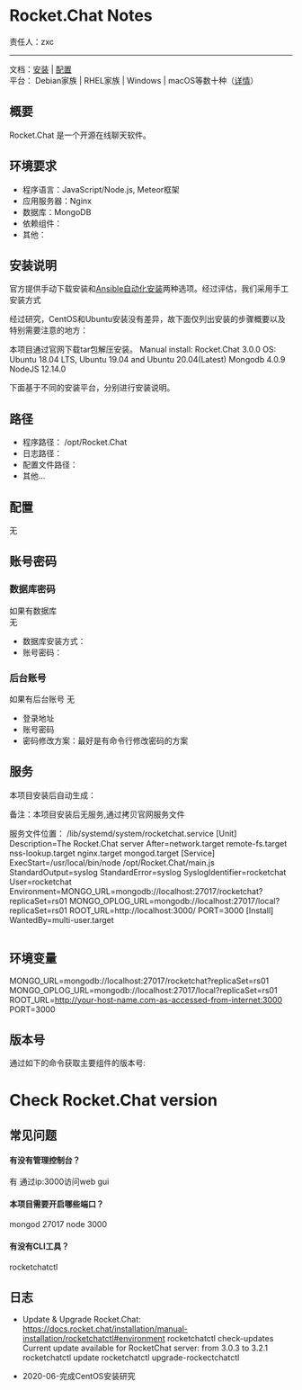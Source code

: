 #  Rocket.Chat Notes

责任人：zxc

---
 
文档：[安装](https://docs.rocket.chat/installation/manual-installation/ubuntu/) | [配置](https://docs.rocket.chat/installation/manual-installation/ubuntu/)  
平台： Debian家族 | RHEL家族 | Windows | macOS等数十种（[详情](https://github.com/RocketChat/Rocket.Chat#deployment)）



## 概要

Rocket.Chat 是一个开源在线聊天软件。

## 环境要求

* 程序语言：JavaScript/Node.js, Meteor框架
* 应用服务器：Nginx
* 数据库：MongoDB
* 依赖组件： 
* 其他：

## 安装说明

官方提供手动下载安装和[Ansible自动化安装]()两种选项。经过评估，我们采用手工安装方式

经过研究，CentOS和Ubuntu安装没有差异，故下面仅列出安装的步骤概要以及特别需要注意的地方：



本项目通过官网下载tar包解压安装。
Manual install:
  Rocket.Chat 3.0.0
  OS: Ubuntu 18.04 LTS, Ubuntu 19.04 and Ubuntu 20.04(Latest)
  Mongodb 4.0.9
  NodeJS 12.14.0

下面基于不同的安装平台，分别进行安装说明。


## 路径

* 程序路径： /opt/Rocket.Chat
* 日志路径：  
* 配置文件路径：
* 其他...

## 配置

无

## 账号密码


### 数据库密码

如果有数据库  
无

* 数据库安装方式：
* 账号密码：

### 后台账号

如果有后台账号
无

* 登录地址 
* 账号密码   
* 密码修改方案：最好是有命令行修改密码的方案

## 服务

本项目安装后自动生成：

备注：本项目安装后无服务,通过拷贝官网服务文件

服务文件位置： /lib/systemd/system/rocketchat.service
[Unit]
Description=The Rocket.Chat server
After=network.target remote-fs.target nss-lookup.target nginx.target mongod.target
[Service]
ExecStart=/usr/local/bin/node /opt/Rocket.Chat/main.js
StandardOutput=syslog
StandardError=syslog
SyslogIdentifier=rocketchat
User=rocketchat
Environment=MONGO_URL=mongodb://localhost:27017/rocketchat?replicaSet=rs01 MONGO_OPLOG_URL=mongodb://localhost:27017/local?replicaSet=rs01 ROOT_URL=http://localhost:3000/ PORT=3000
[Install]
WantedBy=multi-user.target

```

```

## 环境变量

  MONGO_URL=mongodb://localhost:27017/rocketchat?replicaSet=rs01
  MONGO_OPLOG_URL=mongodb://localhost:27017/local?replicaSet=rs01
  ROOT_URL=http://your-host-name.com-as-accessed-from-internet:3000
  PORT=3000

## 版本号

通过如下的命令获取主要组件的版本号: 

# Check  Rocket.Chat version


## 常见问题

#### 有没有管理控制台？
有 通过ip:3000访问web gui

#### 本项目需要开启哪些端口？
mongod 27017
node   3000


#### 有没有CLI工具？
rocketchatctl

## 日志
* Update & Upgrade Rocket.Chat:   https://docs.rocket.chat/installation/manual-installation/rocketchatctl#environment
rocketchatctl check-updates
Current update available for RocketChat server: from 3.0.3 to 3.2.1
rocketchatctl update
rocketchatctl upgrade-rockectchatctl



* 2020-06-完成CentOS安装研究
